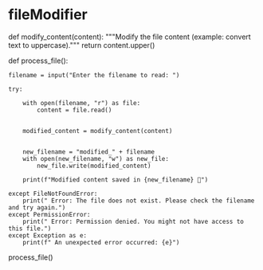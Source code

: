 # fileModifier
def modify_content(content):
    """Modify the file content (example: convert text to uppercase)."""
    return content.upper()  

def process_file():
    
    filename = input("Enter the filename to read: ")
    
    try:
        
        with open(filename, "r") as file:
            content = file.read()
        
        
        modified_content = modify_content(content)
        
        
        new_filename = "modified_" + filename
        with open(new_filename, "w") as new_file:
            new_file.write(modified_content)
        
        print(f"Modified content saved in {new_filename} 🎉")
    
    except FileNotFoundError:
        print(" Error: The file does not exist. Please check the filename and try again.")
    except PermissionError:
        print(" Error: Permission denied. You might not have access to this file.")
    except Exception as e:
        print(f" An unexpected error occurred: {e}")


process_file()
